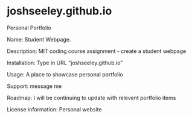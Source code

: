# joshseeley.github.io
Personal Portfolio

Name: Student Webpage.

Description: MIT coding course assignment - create a student webpage

Installation: Type in URL "joshseeley.github.io"

Usage: A place to showcase personal portfolio

Support: message me

Roadmap: I will be continuing to update with relevent portfolio items

License information: Personal website
